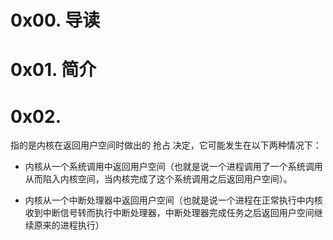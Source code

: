 # 0x00. 导读

# 0x01. 简介

# 0x02. 

指的是内核在返回用户空间时做出的 抢占 决定，它可能发生在以下两种情况下：

- 内核从一个系统调用中返回用户空间（也就是说一个进程调用了一个系统调用从而陷入内核空间，当内核完成了这个系统调用之后返回用户空间）。

- 内核从一个中断处理器中返回用户空间（也就是说一个进程在正常执行中内核收到中断信号转而执行中断处理器，中断处理器完成任务之后返回用户空间继续原来的进程执行）